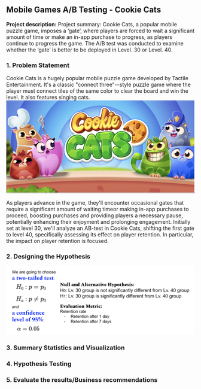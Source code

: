 ## Mobile Games A/B Testing - Cookie Cats

**Project description:** Project summary: Cookie Cats, a popular mobile puzzle game, imposes a ‘gate’, where players are forced to wait a significant amount of time or make an in-app purchase to progress, as players continue to progress the game. The A/B test was conducted to examine whether the ‘gate’ is better to be deployed in Level. 30 or Level. 40. 

### 1. Problem Statement

Cookie Cats is a hugely popular mobile puzzle game developed by Tactile Entertainment. It's a classic "connect three"--style puzzle game where the player must connect tiles of the same color to clear the board and win the level. It also features singing cats.
 <img src="images/Cookiecat_img.png?raw=true"/>

As players advance in the game, they'll encounter occasional gates that require a significant amount of waiting timeor making in-app purchases to proceed, boosting purchases and providing players a necessary pause, potentially enhancing their enjoyment and prolonging engagement. Initially set at level 30, we'll analyze an AB-test in Cookie Cats, shifting the first gate to level 40, specifically assessing its effect on player retention. In particular, the impact on player retention is focused.

### 2. Designing the Hypothesis
 <img src="images/Cookiecat_Hypothesis.png?raw=true"/>



### 3. Summary Statistics and Visualization


### 4. Hypothesis Testing


### 5. Evaluate the results/Business recommendations




